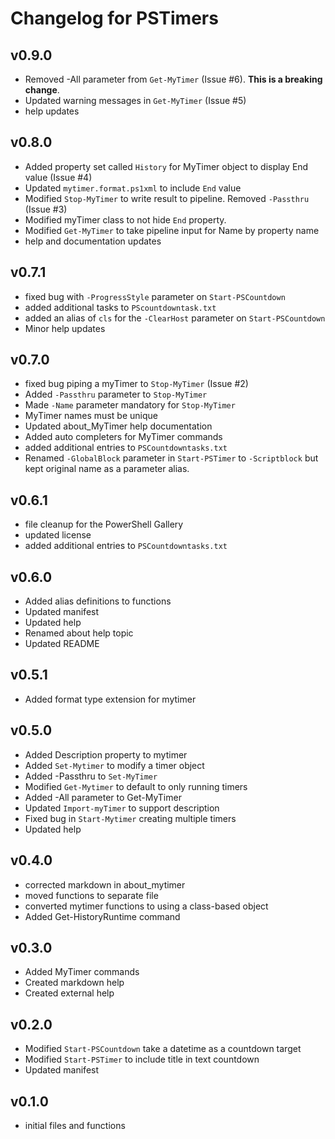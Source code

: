 # Changelog for PSTimers

## v0.9.0

+ Removed -All parameter from `Get-MyTimer` (Issue #6). **This is a breaking change**.
+ Updated warning messages in `Get-MyTimer` (Issue #5)
+ help updates

## v0.8.0

+ Added property set called `History` for MyTimer object to display End value (Issue #4)
+ Updated `mytimer.format.ps1xml` to include `End` value
+ Modified `Stop-MyTimer` to write result to pipeline. Removed `-Passthru` (Issue #3)
+ Modified myTimer class to not hide `End` property.
+ Modified `Get-MyTimer` to take pipeline input for Name by property name
+ help and documentation updates

## v0.7.1

+ fixed bug with `-ProgressStyle` parameter on `Start-PSCountdown`
+ added additional tasks to `PScountdowntask.txt`
+ added an alias of `cls` for the `-ClearHost` parameter on `Start-PSCountdown`
+ Minor help updates

## v0.7.0

+ fixed bug piping a myTimer to `Stop-MyTimer` (Issue #2)
+ Added `-Passthru` parameter to `Stop-MyTimer`
+ Made `-Name` parameter mandatory for `Stop-MyTimer`
+ MyTimer names must be unique
+ Updated about_MyTimer help documentation
+ Added auto completers for MyTimer commands
+ added additional entries to `PSCountdowntasks.txt`
+ Renamed `-GlobalBlock` parameter in `Start-PSTimer` to `-Scriptblock` but kept original name as a parameter alias.

## v0.6.1

+ file cleanup for the PowerShell Gallery
+ updated license
+ added additional entries to `PSCountdowntasks.txt`

## v0.6.0

+ Added alias definitions to functions
+ Updated manifest
+ Updated help
+ Renamed about help topic
+ Updated README

## v0.5.1

+ Added format type extension for mytimer

## v0.5.0

+ Added Description property to mytimer
+ Added `Set-Mytimer` to modify a timer object
+ Added -Passthru to `Set-MyTimer`
+ Modified `Get-Mytimer` to default to only running timers
+ Added -All parameter to Get-MyTimer
+ Updated `Import-myTimer` to support description
+ Fixed bug in `Start-Mytimer` creating multiple timers
+ Updated help

## v0.4.0

+ corrected markdown in about_mytimer
+ moved functions to separate file
+ converted mytimer functions to using a class-based object
+ Added Get-HistoryRuntime command

## v0.3.0

+ Added MyTimer commands
+ Created markdown help
+ Created external help

## v0.2.0

+ Modified `Start-PSCountdown` take a datetime as a countdown target
+ Modified `Start-PSTimer` to include title in text countdown
+ Updated manifest

## v0.1.0

+ initial files and functions